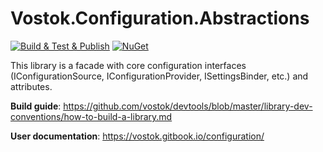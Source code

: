 # Vostok.Configuration.Abstractions

[![Build & Test & Publish](https://github.com/vostok/configuration.abstractions/actions/workflows/ci.yml/badge.svg)](https://github.com/vostok/configuration.abstractions/actions/workflows/ci.yml)
[![NuGet](https://img.shields.io/nuget/v/Vostok.Configuration.Abstractions.svg)](https://www.nuget.org/packages/Vostok.Configuration.Abstractions)

This library is a facade with core configuration interfaces (IConfigurationSource, IConfigurationProvider, ISettingsBinder, etc.) and attributes.

**Build guide**: https://github.com/vostok/devtools/blob/master/library-dev-conventions/how-to-build-a-library.md

**User documentation**: https://vostok.gitbook.io/configuration/
